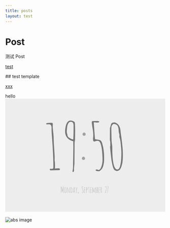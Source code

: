 ```yaml
---
title: posts
layout: test
---
```


# Post

测试 Post

[test](./test.md)

<v-test>
## test template
</v-test>

[xxx][hello]

<!-- more -->

hello
![test image](./test.jpg)

![abs image](https://test.jpg)

[hello]: http://baidu.com
